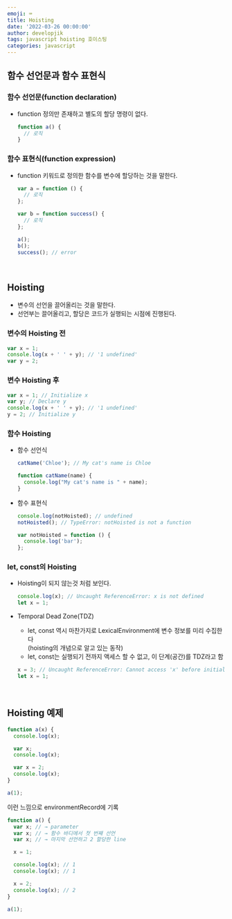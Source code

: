 ```yaml
---
emoji: ⌨
title: Hoisting
date: '2022-03-26 00:00:00'
author: developjik
tags: javascript hoisting 호이스팅
categories: javascript
---
```


## 함수 선언문과 함수 표현식

### 함수 선언문(function declaration)

- function 정의만 존재하고 별도의 할당 명령이 없다.
  ```jsx
  function a() {
    // 로직
  }
  ```

### 함수 표현식(function expression)

- function 키워드로 정의한 함수를 변수에 할당하는 것을 말한다.

  ```jsx
  var a = function () {
    // 로직
  };

  var b = function success() {
    // 로직
  };

  a();
  b();
  success(); // error
  ```

<br/>

## Hoisting

- 변수의 선언을 끌어올리는 것을 말한다.
- 선언부는 끌어올리고, 할당은 코드가 실행되는 시점에 진행된다.

### 변수의 Hoisting 전

```jsx
var x = 1;
console.log(x + ' ' + y); // '1 undefined'
var y = 2;
```

### 변수 Hoisting 후

```jsx
var x = 1; // Initialize x
var y; // Declare y
console.log(x + ' ' + y); // '1 undefined'
y = 2; // Initialize y
```

### 함수 Hoisting

- 함수 선언식

  ```jsx
  catName('Chloe'); // My cat's name is Chloe

  function catName(name) {
    console.log("My cat's name is " + name);
  }
  ```

- 함수 표현식

  ```jsx
  console.log(notHoisted); // undefined
  notHoisted(); // TypeError: notHoisted is not a function

  var notHoisted = function () {
    console.log('bar');
  };
  ```

### let, const의 Hoisting

- Hoisting이 되지 않는것 처럼 보인다.

  ```jsx
  console.log(x); // Uncaught ReferenceError: x is not defined
  let x = 1;
  ```

- Temporal Dead Zone(TDZ)

  - let, const 역시 마찬가지로 LexicalEnvironment에 변수 정보를 미리 수집한다<br/>
    (hoisting의 개념으로 알고 있는 동작)
  - let, const는 실행되기 전까지 액세스 할 수 없고, 이 단계(공간)를 TDZ라고 함

  ```jsx
  x = 3; // Uncaught ReferenceError: Cannot access 'x' before initialization
  let x = 1;
  ```

<br/>

## Hoisting 예제

```jsx
function a(x) {
  console.log(x);

  var x;
  console.log(x);

  var x = 2;
  console.log(x);
}

a(1);
```

이런 느낌으로 environmentRecord에 기록

```jsx
function a() {
  var x; // → parameter
  var x; // → 함수 바디에서 첫 번째 선언
  var x; // → 마지막 선언하고 2 할당한 line

  x = 1;

  console.log(x); // 1
  console.log(x); // 1

  x = 2;
  console.log(x); // 2
}

a(1);
```

```toc

```
